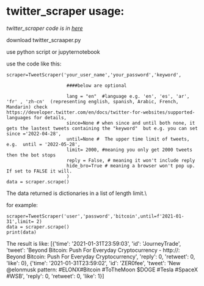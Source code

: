 # twitter_scraper usage:

*twitter_scraper code is in [here]()*

download twitter_scraaper.py

use python script or jupyternotebook

use the code like this:

```
scraper=TweetScraper('your_user_name','your_password','keyword',
                      
                      ####below are optional
                      
                      lang = "en"  #language e.g. 'en', 'es', 'ar', 'fr' , 'zh-cn'  (representing english, spanish, Arabic, French, Mandarin) check                    https://developer.twitter.com/en/docs/twitter-for-websites/supported-languages for details,
                      since=None # when since and until both none, it gets the lastest tweets containing the "keyword"  but e.g. you can set since ='2022-04-28',
                      until=None #  The upper time limit of tweets, e.g.  until = '2022-05-28',
                      limit= 2000, #meaning you only get 2000 tweets then the bot stops
                      reply = False, # meaning it won't include reply
                      hide_bro=True # meaning a browser won't pop up. If set to FALSE it will.
                      )
data = scraper.scrape()
```
        
The data returned is dictionaries in a list of length limit.\

for example:

```
scraper=TweetScraper('user','password','bitcoin',until=f'2021-01-31',limit= 2)
data = scraper.scrape()
print(data)
```
The result is like:
[{'time': '2021-01-31T23:59:03',
  'id': 'JourneyTrade',
  'tweet': 'Beyond Bitcoin: Push For Everyday Cryptocurrency - http://: Beyond Bitcoin: Push For Everyday Cryptocurrency',
  'reply': 0,
  'retweet': 0,
  'like': 0},
 {'time': '2021-01-31T23:59:02',
  'id': 'ZER0fee',
  'tweet': 'New @elonmusk  pattern: #ELONX#Bitcoin #ToTheMoon $DOGE #Tesla #SpaceX #WSB',
  'reply': 0,
  'retweet': 0,
  'like': 1}]
